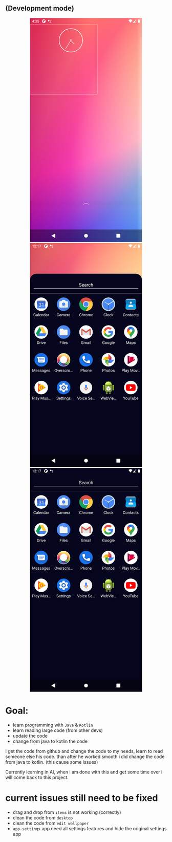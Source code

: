 ## (Development mode)
<p align="center">
  <img src="./github/Screenshot_1613835339.png" width="350" alt="alt">
  <img src="./github/Screenshot_1613863047.png" width="350" alt="alt">
  <img src="./github/Screenshot_1613863057.png" width="350" alt="alt">
</p>

# Goal:
- learn programming with `Java` & `Kotlin`
- learn reading large code (from other devs)
- update the code
- change from java to kotlin the code

I get the code from github and change the code to my needs, learn to read someone else his code.
than after he worked smooth i did change the code from java to kotlin. (this cause some issues)


Currently learning in AI,
when i am done with this and get some time over i will come back to this project.

# current issues still need to be fixed
- drag and drop from `items` is not working (correctly)
- clean the code from `desktop`
- clean the code from `edit wallpaper`
- `app-settings` app need all settings features and hide the original settings app

